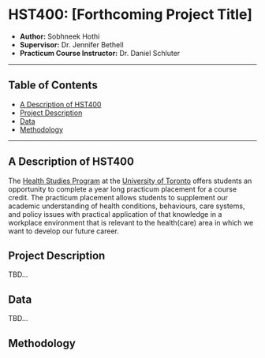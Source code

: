 <!-- omit in toc -->
# HST400: [Forthcoming Project Title] 
* **Author:** Sobhneek Hothi
* **Supervisor:** Dr. Jennifer Bethell
* **Practicum Course Instructor:** Dr. Daniel Schluter <!-- omit in toc -->
---
## Table of Contents <!-- omit in toc -->

- [A Description of HST400](#a-description-of-hst400)
- [Project Description](#project-description)
- [Data](#data)
- [Methodology](#methodology)

---
## A Description of HST400
The [Health Studies Program](https://www.uc.utoronto.ca/health-studies) at the [University of Toronto](https://www.utoronto.ca) offers students an opportunity to complete a year long practicum placement for a course credit. The practicum placement allows students to supplement our academic understanding of health conditions, behaviours, care systems, and policy issues with practical application of that knowledge in a workplace environment that is relevant to the health(care) area in which we want to develop our future career. 

## Project Description

TBD...

## Data

TBD...

## Methodology

